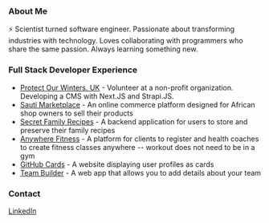 ### About Me
⚡ Scientist turned software engineer. Passionate about transforming industries with technology. Loves collaborating with programmers who share the same passion. Always learning something new.

 
### Full Stack Developer Experience
- [Protect Our Winters. UK](https://protectourwinters.uk) - Volunteer at a non-profit organization. Developing a CMS with Next.JS and Strapi.JS.
- [Sauti Marketplace](https://github.com/webpt-amazing-buildweek/front_end) - An online commerce platform designed for African shop owners to sell their products
- [Secret Family Recipes](https://github.com/chrislauyc/secret-family-recipes-backend) - A backend application for users to store and preserve their family recipes
- [Anywhere Fitness](https://anywhere-fitness-club.vercel.app) - A platform for clients to register and health coaches to create fitness classes anywhere -- workout does not need to be in a gym
- [GitHub Cards](https://github.com/chrislauyc/github-user-card) - A website displaying user profiles as cards
- [Team Builder](https://github.com/chrislauyc/team-builder-app) - A web app that allows you to add details about your team

### Contact

[LinkedIn](https://www.linkedin.com/in/chris-lau-0492a6119/)

<!--
**chrislauyc/chrislauyc** is a ✨ _special_ ✨ repository because its `README.md` (this file) appears on your GitHub profile.

Here are some ideas to get you started:

- 🔭 I’m currently working on ...
- 🌱 I’m currently learning web development
- 👯 I’m looking to collaborate on ...
- 🤔 I’m looking for help with ...
- 💬 Ask me about ...
- 📫 How to reach me: ...
- 😄 Pronouns: ...
- ⚡ I love web development
-->
